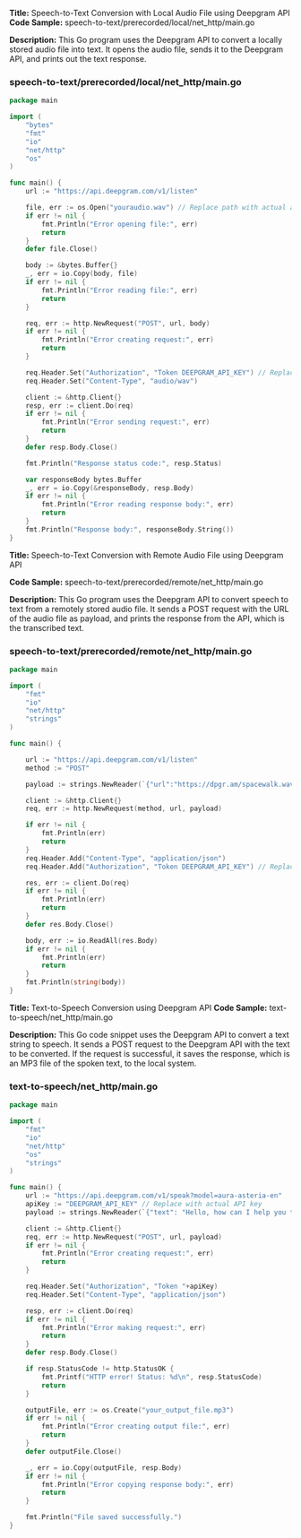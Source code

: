 **Title:** Speech-to-Text Conversion with Local Audio File using Deepgram API
**Code Sample:** speech-to-text/prerecorded/local/net_http/main.go

**Description:** This Go program uses the Deepgram API to convert a locally stored audio file into text. It opens the audio file, sends it to the Deepgram API, and prints out the text response.

### speech-to-text/prerecorded/local/net_http/main.go

```go
package main

import (
	"bytes"
	"fmt"
	"io"
	"net/http"
	"os"
)

func main() {
	url := "https://api.deepgram.com/v1/listen"

	file, err := os.Open("youraudio.wav") // Replace path with actual audio file path
	if err != nil {
		fmt.Println("Error opening file:", err)
		return
	}
	defer file.Close()

	body := &bytes.Buffer{}
	_, err = io.Copy(body, file)
	if err != nil {
		fmt.Println("Error reading file:", err)
		return
	}

	req, err := http.NewRequest("POST", url, body)
	if err != nil {
		fmt.Println("Error creating request:", err)
		return
	}

	req.Header.Set("Authorization", "Token DEEPGRAM_API_KEY") // Replace with actual API key
	req.Header.Set("Content-Type", "audio/wav")

	client := &http.Client{}
	resp, err := client.Do(req)
	if err != nil {
		fmt.Println("Error sending request:", err)
		return
	}
	defer resp.Body.Close()

	fmt.Println("Response status code:", resp.Status)

	var responseBody bytes.Buffer
	_, err = io.Copy(&responseBody, resp.Body)
	if err != nil {
		fmt.Println("Error reading response body:", err)
		return
	}
	fmt.Println("Response body:", responseBody.String())
}

```

**Title:** Speech-to-Text Conversion with Remote Audio File using Deepgram API

**Code Sample:** speech-to-text/prerecorded/remote/net_http/main.go

**Description:** This Go program uses the Deepgram API to convert speech to text from a remotely stored audio file. It sends a POST request with the URL of the audio file as payload, and prints the response from the API, which is the transcribed text.

### speech-to-text/prerecorded/remote/net_http/main.go

```go
package main

import (
	"fmt"
	"io"
	"net/http"
	"strings"
)

func main() {

	url := "https://api.deepgram.com/v1/listen"
	method := "POST"

	payload := strings.NewReader(`{"url":"https://dpgr.am/spacewalk.wav"}`)

	client := &http.Client{}
	req, err := http.NewRequest(method, url, payload)

	if err != nil {
		fmt.Println(err)
		return
	}
	req.Header.Add("Content-Type", "application/json")
	req.Header.Add("Authorization", "Token DEEPGRAM_API_KEY") // Replace with actual API key

	res, err := client.Do(req)
	if err != nil {
		fmt.Println(err)
		return
	}
	defer res.Body.Close()

	body, err := io.ReadAll(res.Body)
	if err != nil {
		fmt.Println(err)
		return
	}
	fmt.Println(string(body))
}

```

**Title:** Text-to-Speech Conversion using Deepgram API
**Code Sample:** text-to-speech/net_http/main.go

**Description:** This Go code snippet uses the Deepgram API to convert a text string to speech. It sends a POST request to the Deepgram API with the text to be converted. If the request is successful, it saves the response, which is an MP3 file of the spoken text, to the local system.

### text-to-speech/net_http/main.go

```go
package main

import (
	"fmt"
	"io"
	"net/http"
	"os"
	"strings"
)

func main() {
	url := "https://api.deepgram.com/v1/speak?model=aura-asteria-en"
	apiKey := "DEEPGRAM_API_KEY" // Replace with actual API key
	payload := strings.NewReader(`{"text": "Hello, how can I help you today?"}`)

	client := &http.Client{}
	req, err := http.NewRequest("POST", url, payload)
	if err != nil {
		fmt.Println("Error creating request:", err)
		return
	}

	req.Header.Set("Authorization", "Token "+apiKey)
	req.Header.Set("Content-Type", "application/json")

	resp, err := client.Do(req)
	if err != nil {
		fmt.Println("Error making request:", err)
		return
	}
	defer resp.Body.Close()

	if resp.StatusCode != http.StatusOK {
		fmt.Printf("HTTP error! Status: %d\n", resp.StatusCode)
		return
	}

	outputFile, err := os.Create("your_output_file.mp3")
	if err != nil {
		fmt.Println("Error creating output file:", err)
		return
	}
	defer outputFile.Close()

	_, err = io.Copy(outputFile, resp.Body)
	if err != nil {
		fmt.Println("Error copying response body:", err)
		return
	}

	fmt.Println("File saved successfully.")
}

```

